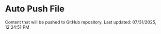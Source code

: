 # Auto Push File

Content that will be pushed to GitHub repository.
Last updated: 07/31/2025, 12:34:51 PM